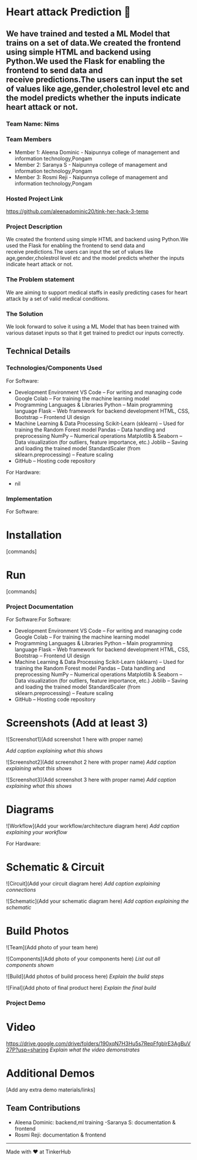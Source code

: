 # Heart attack Prediction 🎯


## We have trained and tested a ML Model that trains on a set of data.We created the frontend using simple HTML and backend using Python.We used the Flask for enabling the frontend to send data and receive predictions.The users can input the set of values like age,gender,cholestrol level etc and the model predicts whether the inputs indicate heart attack or not.
### Team Name: Nims


### Team Members
- Member 1: Aleena Dominic - Naipunnya college of management and information technology,Pongam
- Member 2: Saranya S - Naipunnya college of management and information technology,Pongam
- Member 3: Rosmi Reji - Naipunnya college of management and information technology,Pongam

### Hosted Project Link
https://github.com/aleenadominic20/tink-her-hack-3-temp

### Project Description
We created the frontend using simple HTML and backend using Python.We used the Flask for enabling the frontend to send data and receive predictions.The users can input the set of values like age,gender,cholestrol level etc and the model predicts whether the inputs indicate heart attack or not.

### The Problem statement
We are aiming to support medical staffs in easily predicting cases for heart attack by a set of valid medical conditions.

### The Solution
We look forward to solve it using a ML Model that has been trained with various dataset inputs so that it get trained to predict our inputs correctly.

## Technical Details
### Technologies/Components Used
For Software:
-  Development Environment
   VS Code – For writing and managing code
   Google Colab – For training the machine learning model
- Programming Languages & Libraries
   Python – Main programming language
   Flask – Web framework for backend development
   HTML, CSS, Bootstrap – Frontend UI design
- Machine Learning & Data Processing
   Scikit-Learn (sklearn) – Used for training the Random Forest model
   Pandas – Data handling and preprocessing
   NumPy – Numerical operations
   Matplotlib & Seaborn – Data visualization (for outliers, feature importance, etc.)
   Joblib – Saving and loading the trained model
   StandardScaler (from sklearn.preprocessing) – Feature scaling
- GitHub – Hosting code repository

For Hardware:
- nil

### Implementation
For Software:
# Installation
[commands]

# Run
[commands]

### Project Documentation
For Software:For Software:
-  Development Environment
   VS Code – For writing and managing code
   Google Colab – For training the machine learning model
- Programming Languages & Libraries
   Python – Main programming language
   Flask – Web framework for backend development
   HTML, CSS, Bootstrap – Frontend UI design
- Machine Learning & Data Processing
   Scikit-Learn (sklearn) – Used for training the Random Forest model
   Pandas – Data handling and preprocessing
   NumPy – Numerical operations
   Matplotlib & Seaborn – Data visualization (for outliers, feature importance, etc.)
   Joblib – Saving and loading the trained model
   StandardScaler (from sklearn.preprocessing) – Feature scaling
- GitHub – Hosting code repository

# Screenshots (Add at least 3)
![Screenshot1](Add screenshot 1 here with proper name)

*Add caption explaining what this shows*

![Screenshot2](Add screenshot 2 here with proper name)
*Add caption explaining what this shows*

![Screenshot3](Add screenshot 3 here with proper name)
*Add caption explaining what this shows*

# Diagrams
![Workflow](Add your workflow/architecture diagram here)
*Add caption explaining your workflow*

For Hardware:

# Schematic & Circuit
![Circuit](Add your circuit diagram here)
*Add caption explaining connections*

![Schematic](Add your schematic diagram here)
*Add caption explaining the schematic*

# Build Photos
![Team](Add photo of your team here)


![Components](Add photo of your components here)
*List out all components shown*

![Build](Add photos of build process here)
*Explain the build steps*

![Final](Add photo of final product here)
*Explain the final build*

### Project Demo
# Video
https://drive.google.com/drive/folders/190xqN7H3Hu5s7RepFfgblrE3AgBuV27P?usp=sharing
*Explain what the video demonstrates*

# Additional Demos
[Add any extra demo materials/links]

## Team Contributions
- Aleena Dominic: backend,ml training
-Saranya S: documentation & frontend
- Rosmi Reji: documentation & frontend 

---
Made with ❤️ at TinkerHub

